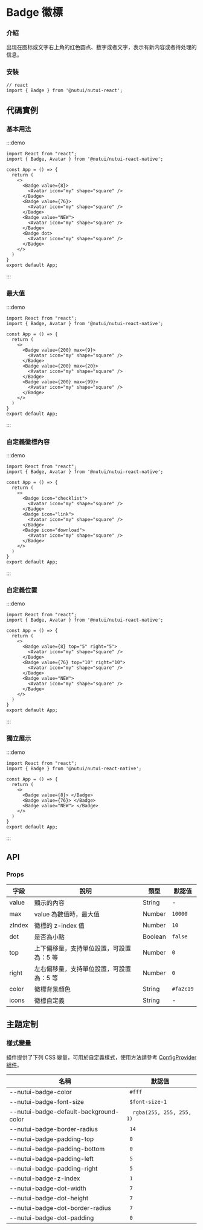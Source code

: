 # Badge 徽標

### 介紹

出现在图标或文字右上角的红色圆点、数字或者文字，表示有新内容或者待处理的信息。

### 安裝

```tsx
// react
import { Badge } from '@nutui/nutui-react';
```

## 代碼實例

### 基本用法

:::demo

```tsx
import React from "react";
import { Badge, Avatar } from '@nutui/nutui-react-native';

const App = () => {
  return (
    <>
      <Badge value={8}>
        <Avatar icon="my" shape="square" />
      </Badge>
      <Badge value={76}>
        <Avatar icon="my" shape="square" />
      </Badge>
      <Badge value="NEW">
        <Avatar icon="my" shape="square" />
      </Badge>
      <Badge dot>
        <Avatar icon="my" shape="square" />
      </Badge>
    </>
  )
}
export default App;
```

:::

### 最大值

:::demo

```tsx
import React from "react";
import { Badge, Avatar } from '@nutui/nutui-react-native';

const App = () => {
  return (
    <>
      <Badge value={200} max={9}>
        <Avatar icon="my" shape="square" />
      </Badge>
      <Badge value={200} max={20}>
        <Avatar icon="my" shape="square" />
      </Badge>
      <Badge value={200} max={99}>
        <Avatar icon="my" shape="square" />
      </Badge>
    </>
  )
}
export default App;
```

:::

### 自定義徽標內容

:::demo

```tsx
import React from "react";
import { Badge, Avatar } from '@nutui/nutui-react-native';

const App = () => {
  return (
    <>
      <Badge icon="checklist">
        <Avatar icon="my" shape="square" />
      </Badge>
      <Badge icon="link">
        <Avatar icon="my" shape="square" />
      </Badge>
      <Badge icon="download">
        <Avatar icon="my" shape="square" />
      </Badge>
    </>
  )
}
export default App;
```

:::

### 自定義位置

:::demo

```tsx
import React from "react";
import { Badge, Avatar } from '@nutui/nutui-react-native';

const App = () => {
  return (
    <>
      <Badge value={8} top="5" right="5">
        <Avatar icon="my" shape="square" />
      </Badge>
      <Badge value={76} top="10" right="10">
        <Avatar icon="my" shape="square" />
      </Badge>
      <Badge value="NEW">
        <Avatar icon="my" shape="square" />
      </Badge>
    </>
  )
}
export default App;
```

:::

### 獨立展示

:::demo

```tsx
import React from "react";
import { Badge } from '@nutui/nutui-react-native';

const App = () => {
  return (
    <>
      <Badge value={8}> </Badge>
      <Badge value={76}> </Badge>
      <Badge value="NEW"> </Badge>
    </>
  )
}
export default App;
```

:::

## API

### Props

| 字段   | 說明                                     | 類型    | 默認值    |
| ------ | ---------------------------------------- | ------- | --------- |
| value  | 顯示的內容                               | String  | -         |
| max    | value 為數值時，最大值                   | Number  | `10000`   |
| zIndex | 徽標的 z-index 值                        | Number  | `10`      |
| dot    | 是否為小點                               | Boolean | `false`   |
| top    | 上下偏移量，支持單位設置，可設置為：5 等 | Number  | `0`       |
| right  | 左右偏移量，支持單位設置，可設置為：5 等 | Number  | `0`       |
| color  | 徽標背景顏色                             | String  | `#fa2c19` |
| icons  | 徽標自定義                               | String  | -         |

## 主題定制

### 樣式變量

組件提供了下列 CSS 變量，可用於自定義樣式，使用方法請參考 [ConfigProvider 組件](#/zh-CN/component/configprovider)。

| 名稱                                   | 默認值                     |
| -------------------------------------- | -------------------------- |
| --nutui-badge-color                    | ` #fff`                    |
| --nutui-badge-font-size                | ` $font-size-1`            |
| --nutui-badge-default-background-color | `  rgba(255, 255, 255, 1)` |
| --nutui-badge-border-radius            | ` 14`                      |
| --nutui-badge-padding-top              | ` 0`                       |
| --nutui-badge-padding-bottom           | ` 0`                       |
| --nutui-badge-padding-left             | ` 5`                       |
| --nutui-badge-padding-right            | ` 5`                       |
| --nutui-badge-z-index                  | ` 1`                       |
| --nutui-badge-dot-width                | ` 7`                       |
| --nutui-badge-dot-height               | ` 7`                       |
| --nutui-badge-dot-border-radius        | ` 7`                       |
| --nutui-badge-dot-padding              | ` 0`                       |

